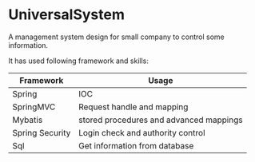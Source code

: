 # UniversalSystem

A management system design for small company to control some information.

It has used following framework and skills:

Framework | Usage
---------|--------
Spring | IOC
SpringMVC | Request handle and mapping
Mybatis |  stored procedures and advanced mappings
Spring Security | Login check and authority control
Sql | Get information from database

